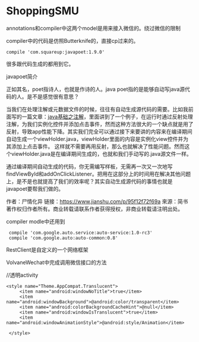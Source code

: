 # ShoppingSMU
annotations和compiler中这两个model是用来接入微信的。绕过微信的限制

compiler中的代码是仿照Butterknife的，直接cp过来的。

```
compile 'com.squareup:javapoet:1.9.0'
```
很多跟代码生成的都用到它。


javapoet简介

正如其名，poet指诗人，也就是作诗的人。java poet指的是能够自动写java源代码的人。是不是感觉很有意思？

当我们在处理注解或元数据文件的时候，往往有自动生成源代码的需要。比如我前面写的一篇文章：[java基础之注解](https://www.jianshu.com/p/ca7f22b4b751)，里面讲到了一个例子，在运行时通过反射处理注解，为我们实例化控件并添加点击事件，然而这种方法很大的一个缺点就是用了反射，导致app性能下降。其实我们完全可以通过接下来要讲的内容来在编译期间自动生成一个viewHolder.java，viewHolder里面的内容是实例化view控件并为其添加上点击事件。 这样就不需要再用反射，那么也就解决了性能问题。然而这个viewHolder.java是在编译期间生成的，也就和我们手动写的.java源文件一样。

通过编译期间自动生成的代码，你无需编写样板，无需再一次又一次地写findViewById和addOnClickListener。把用在这部分上的时间用在解决其他问题上，是不是也就提高了我们的效率呢？其实自动生成源代码的事情也就是javapoet要帮我们做的。

作者：尸情化异
链接：https://www.jianshu.com/p/95f12f72f69a
來源：简书
著作权归作者所有。商业转载请联系作者获得授权，非商业转载请注明出处。

compiler modle中还用到
```
 compile 'com.google.auto.service:auto-service:1.0-rc3'
 compile 'com.google.auto:auto-common:0.8'
```

RestClient是自定义的一个网络框架

VolvaneWechat中完成调用微信接口的方法

//透明activity
   ```
 <style name="Theme.AppCompat.Translucent">
        <item name="android:windowNoTitle">true</item>
        <item name="android:windowBackground">@android:color/transparent</item>
        <item name="android:colorBackgroundCacheHint">@null</item>
        <item name="android:windowIsTranslucent">true</item>
        <item name="android:windowAnimationStyle">@android:style/Animation</item>

    </style>
```